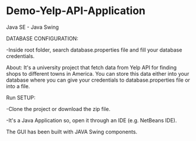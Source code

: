 # Demo-Yelp-API-Application
Java SE - Java Swing

DATABASE CONFIGURATION:

-Inside root folder, search database.properties file and fill your database credentials.


About:
  It's a university project that fetch data from Yelp API for finding shops to different towns in America.
  You can store this data either into your database where you can give your credentials to database.properties file
  or into a file.
  
Run SETUP:

  -Clone the project or download the zip file.
  
  -It's a Java Application so, open it through an IDE (e.g. NetBeans IDE).
  
The GUI has been built with JAVA Swing components.
  
